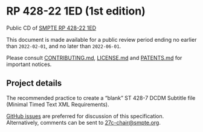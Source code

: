 # RP 428-22 1ED (1st edition)
Public CD of [SMPTE RP 428-22 1ED](21DC-CD-RP-428-22-202X-1ED.pdf)

This document is made available for a public review period ending no earlier than `2022-02-01`, and no later than `2022-06-01`.

Please consult [CONTRIBUTING.md](./CONTRIBUTING.md), [LICENSE.md](./LICENSE.md) and [PATENTS.md](./PATENTS.md) for important notices.

## Project details

The recommended practice to create a “blank” ST 428-7 DCDM Subtitle file (Minimal Timed Text XML Requirements).

[GitHub issues](https://github.com/SMPTE/st429-20/issues) are preferred for discussion of this specification. Alternatively, comments can be sent to [27c-chair@smpte.org](mailto:27c-chair@smpte.org).
